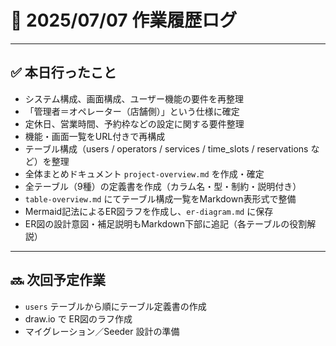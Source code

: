 # 📅 2025/07/07 作業履歴ログ

---

## ✅ 本日行ったこと

- システム構成、画面構成、ユーザー機能の要件を再整理
- 「管理者＝オペレーター（店舗側）」という仕様に確定
- 定休日、営業時間、予約枠などの設定に関する要件整理
- 機能・画面一覧をURL付きで再構成
- テーブル構成（users / operators / services / time_slots / reservations など）を整理
- 全体まとめドキュメント `project-overview.md` を作成・確定
- 全テーブル（9種）の定義書を作成（カラム名・型・制約・説明付き）
- `table-overview.md` にてテーブル構成一覧をMarkdown表形式で整備
- Mermaid記法によるER図ラフを作成し、`er-diagram.md` に保存
- ER図の設計意図・補足説明もMarkdown下部に追記（各テーブルの役割解説）

---

## 🔜 次回予定作業

- `users` テーブルから順にテーブル定義書の作成
- draw.io で ER図のラフ作成
- マイグレーション／Seeder 設計の準備
